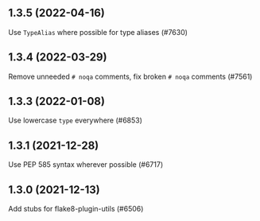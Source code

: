 ## 1.3.5 (2022-04-16)

Use `TypeAlias` where possible for type aliases (#7630)

## 1.3.4 (2022-03-29)

Remove unneeded `# noqa` comments, fix broken `# noqa` comments (#7561)

## 1.3.3 (2022-01-08)

Use lowercase `type` everywhere (#6853)

## 1.3.1 (2021-12-28)

Use PEP 585 syntax wherever possible (#6717)

## 1.3.0 (2021-12-13)

Add stubs for flake8-plugin-utils (#6506)

